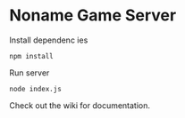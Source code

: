 # Noname Game Server

Install dependenc ies

`npm install`


Run server

`node index.js`


Check out the wiki for documentation.
